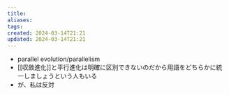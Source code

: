 ```yaml
---
title: 
aliases: 
tags: 
created: 2024-03-14T21:21
updated: 2024-03-14T21:21
---
```


- parallel evolution/parallelism
- [[収斂進化]]と平行進化は明確に区別できないのだから用語をどちらかに統一しましょうという人もいる
- が、私は反対